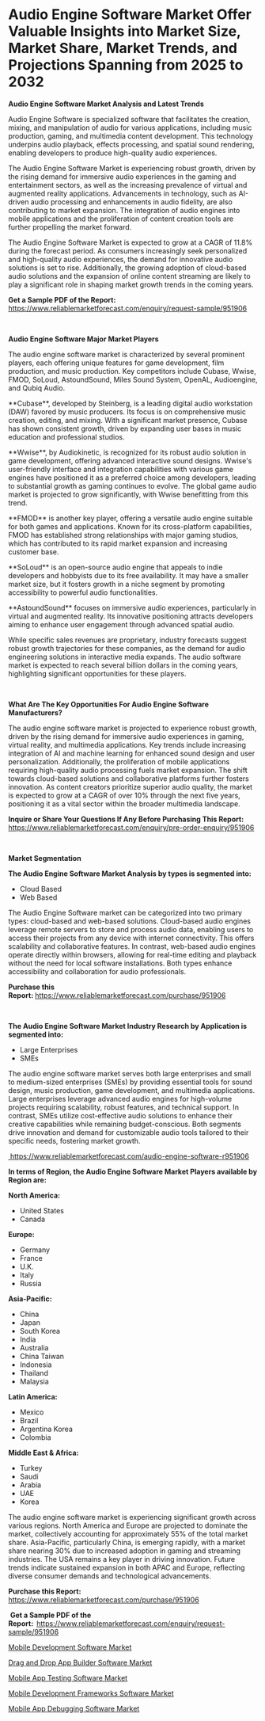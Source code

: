 <p><h1>Audio Engine Software Market Offer Valuable Insights into Market Size, Market Share, Market Trends, and Projections Spanning from 2025 to 2032</h1></p><p><strong>Audio Engine Software Market Analysis and Latest Trends</strong></p>
<p><p>Audio Engine Software is specialized software that facilitates the creation, mixing, and manipulation of audio for various applications, including music production, gaming, and multimedia content development. This technology underpins audio playback, effects processing, and spatial sound rendering, enabling developers to produce high-quality audio experiences.</p><p>The Audio Engine Software Market is experiencing robust growth, driven by the rising demand for immersive audio experiences in the gaming and entertainment sectors, as well as the increasing prevalence of virtual and augmented reality applications. Advancements in technology, such as AI-driven audio processing and enhancements in audio fidelity, are also contributing to market expansion. The integration of audio engines into mobile applications and the proliferation of content creation tools are further propelling the market forward.</p><p>The Audio Engine Software Market is expected to grow at a CAGR of 11.8% during the forecast period. As consumers increasingly seek personalized and high-quality audio experiences, the demand for innovative audio solutions is set to rise. Additionally, the growing adoption of cloud-based audio solutions and the expansion of online content streaming are likely to play a significant role in shaping market growth trends in the coming years.</p></p>
<p><strong>Get a Sample PDF of the Report:&nbsp;</strong> <a href="https://www.reliablemarketforecast.com/enquiry/request-sample/951906?utm_campaign=2038&utm_medium=2&utm_source=Github&utm_content=ia&utm_term=06032025&utm_id=audio-engine-software">https://www.reliablemarketforecast.com/enquiry/request-sample/951906</a></p>
<p>&nbsp;</p>
<p><strong>Audio Engine Software Major Market Players</strong></p>
<p><p>The audio engine software market is characterized by several prominent players, each offering unique features for game development, film production, and music production. Key competitors include Cubase, Wwise, FMOD, SoLoud, AstoundSound, Miles Sound System, OpenAL, Audioengine, and Qubiq Audio.</p><p>**Cubase**, developed by Steinberg, is a leading digital audio workstation (DAW) favored by music producers. Its focus is on comprehensive music creation, editing, and mixing. With a significant market presence, Cubase has shown consistent growth, driven by expanding user bases in music education and professional studios.</p><p>**Wwise**, by Audiokinetic, is recognized for its robust audio solution in game development, offering advanced interactive sound designs. Wwise's user-friendly interface and integration capabilities with various game engines have positioned it as a preferred choice among developers, leading to substantial growth as gaming continues to evolve. The global game audio market is projected to grow significantly, with Wwise benefitting from this trend.</p><p>**FMOD** is another key player, offering a versatile audio engine suitable for both games and applications. Known for its cross-platform capabilities, FMOD has established strong relationships with major gaming studios, which has contributed to its rapid market expansion and increasing customer base.</p><p>**SoLoud** is an open-source audio engine that appeals to indie developers and hobbyists due to its free availability. It may have a smaller market size, but it fosters growth in a niche segment by promoting accessibility to powerful audio functionalities.</p><p>**AstoundSound** focuses on immersive audio experiences, particularly in virtual and augmented reality. Its innovative positioning attracts developers aiming to enhance user engagement through advanced spatial audio.</p><p>While specific sales revenues are proprietary, industry forecasts suggest robust growth trajectories for these companies, as the demand for audio engineering solutions in interactive media expands. The audio software market is expected to reach several billion dollars in the coming years, highlighting significant opportunities for these players.</p></p>
<p>&nbsp;</p>
<p><strong>What Are The Key Opportunities For Audio Engine Software Manufacturers?</strong></p>
<p><p>The audio engine software market is projected to experience robust growth, driven by the rising demand for immersive audio experiences in gaming, virtual reality, and multimedia applications. Key trends include increasing integration of AI and machine learning for enhanced sound design and user personalization. Additionally, the proliferation of mobile applications requiring high-quality audio processing fuels market expansion. The shift towards cloud-based solutions and collaborative platforms further fosters innovation. As content creators prioritize superior audio quality, the market is expected to grow at a CAGR of over 10% through the next five years, positioning it as a vital sector within the broader multimedia landscape.</p></p>
<p><strong>Inquire or Share Your Questions If Any Before Purchasing This Report:</strong> <a href="https://www.reliablemarketforecast.com/enquiry/pre-order-enquiry/951906?utm_campaign=2038&utm_medium=2&utm_source=Github&utm_content=ia&utm_term=06032025&utm_id=audio-engine-software">https://www.reliablemarketforecast.com/enquiry/pre-order-enquiry/951906</a></p>
<p>&nbsp;</p>
<p><strong>Market Segmentation</strong></p>
<p><strong>The Audio Engine Software Market Analysis by types is segmented into:</strong></p>
<p><ul><li>Cloud Based</li><li>Web Based</li></ul></p>
<p><p>The Audio Engine Software market can be categorized into two primary types: cloud-based and web-based solutions. Cloud-based audio engines leverage remote servers to store and process audio data, enabling users to access their projects from any device with internet connectivity. This offers scalability and collaborative features. In contrast, web-based audio engines operate directly within browsers, allowing for real-time editing and playback without the need for local software installations. Both types enhance accessibility and collaboration for audio professionals.</p></p>
<p><strong>Purchase this Report:&nbsp;</strong><a href="https://www.reliablemarketforecast.com/purchase/951906?utm_campaign=2038&utm_medium=2&utm_source=Github&utm_content=ia&utm_term=06032025&utm_id=audio-engine-software">https://www.reliablemarketforecast.com/purchase/951906</a></p>
<p>&nbsp;</p>
<p><strong>The Audio Engine Software Market Industry Research by Application is segmented into:</strong></p>
<p><ul><li>Large Enterprises</li><li>SMEs</li></ul></p>
<p><p>The audio engine software market serves both large enterprises and small to medium-sized enterprises (SMEs) by providing essential tools for sound design, music production, game development, and multimedia applications. Large enterprises leverage advanced audio engines for high-volume projects requiring scalability, robust features, and technical support. In contrast, SMEs utilize cost-effective audio solutions to enhance their creative capabilities while remaining budget-conscious. Both segments drive innovation and demand for customizable audio tools tailored to their specific needs, fostering market growth.</p></p>
<p><a href="https://www.reliablemarketforecast.com/audio-engine-software-r951906?utm_campaign=2038&utm_medium=2&utm_source=Github&utm_content=ia&utm_term=06032025&utm_id=audio-engine-software">&nbsp;https://www.reliablemarketforecast.com/audio-engine-software-r951906</a></p>
<p><strong>In terms of Region, the Audio Engine Software Market Players available by Region are:</strong></p>
<p>
    <p> <strong> North America: </strong>
        <ul>
            <li>United States</li>
            <li>Canada</li>
        </ul>
        </p> 
    <p> <strong> Europe: </strong>
        <ul>
            <li>Germany</li>
            <li>France</li>
            <li>U.K.</li>
            <li>Italy</li>
            <li>Russia</li>
        </ul>
        </p> 
    <p> <strong> Asia-Pacific: </strong>
        <ul>
            <li>China</li>
            <li>Japan</li>
            <li>South Korea</li>
            <li>India</li>
            <li>Australia</li>
            <li>China Taiwan</li>
            <li>Indonesia</li>
            <li>Thailand</li>
            <li>Malaysia</li>
        </ul>
        </p> 
    <p> <strong> Latin America: </strong>
        <ul>
            <li>Mexico</li>
            <li>Brazil</li>
            <li>Argentina Korea</li>
            <li>Colombia</li>
        </ul>
        </p> 
    <p> <strong> Middle East & Africa: </strong>
        <ul>
            <li>Turkey</li>
            <li>Saudi</li>
            <li>Arabia</li>
            <li>UAE</li>
            <li>Korea</li>
        </ul>
    </p>
    </p>
<p><p>The audio engine software market is experiencing significant growth across various regions. North America and Europe are projected to dominate the market, collectively accounting for approximately 55% of the total market share. Asia-Pacific, particularly China, is emerging rapidly, with a market share nearing 30% due to increased adoption in gaming and streaming industries. The USA remains a key player in driving innovation. Future trends indicate sustained expansion in both APAC and Europe, reflecting diverse consumer demands and technological advancements.</p></p>
<p><strong>Purchase this Report: </strong><a href="https://www.reliablemarketforecast.com/purchase/951906?utm_campaign=2038&utm_medium=2&utm_source=Github&utm_content=ia&utm_term=06032025&utm_id=audio-engine-software">https://www.reliablemarketforecast.com/purchase/951906</a></p>
<p>&nbsp;<strong>Get a Sample PDF of the Report:&nbsp;&nbsp;</strong><a href="https://www.reliablemarketforecast.com/enquiry/request-sample/951906?utm_campaign=2038&utm_medium=2&utm_source=Github&utm_content=ia&utm_term=06032025&utm_id=audio-engine-software">https://www.reliablemarketforecast.com/enquiry/request-sample/951906</a></p>
<p><strong></strong></p>
<p><p><a href="https://github.com/chillwervenu/Market-Research-Report-List-1/blob/main/mobile-development-software-market.md?utm_campaign=2038&utm_medium=2&utm_source=Github&utm_content=ia&utm_term=06032025&utm_id=audio-engine-software">Mobile Development Software Market</a></p><p><a href="https://github.com/yodhafirorae/Market-Research-Report-List-1/blob/main/drag-and-drop-app-builder-software-market.md?utm_campaign=2038&utm_medium=2&utm_source=Github&utm_content=ia&utm_term=06032025&utm_id=audio-engine-software">Drag and Drop App Builder Software Market</a></p><p><a href="https://github.com/awwqamet/Market-Research-Report-List-1/blob/main/mobile-app-testing-software-market.md?utm_campaign=2038&utm_medium=2&utm_source=Github&utm_content=ia&utm_term=06032025&utm_id=audio-engine-software">Mobile App Testing Software Market</a></p><p><a href="https://github.com/busamoleankk/Market-Research-Report-List-1/blob/main/mobile-development-frameworks-software-market.md?utm_campaign=2038&utm_medium=2&utm_source=Github&utm_content=ia&utm_term=06032025&utm_id=audio-engine-software">Mobile Development Frameworks Software Market</a></p><p><a href="https://github.com/marcayaminig/Market-Research-Report-List-1/blob/main/mobile-app-debugging-software-market.md?utm_campaign=2038&utm_medium=2&utm_source=Github&utm_content=ia&utm_term=06032025&utm_id=audio-engine-software">Mobile App Debugging Software Market</a></p></p>